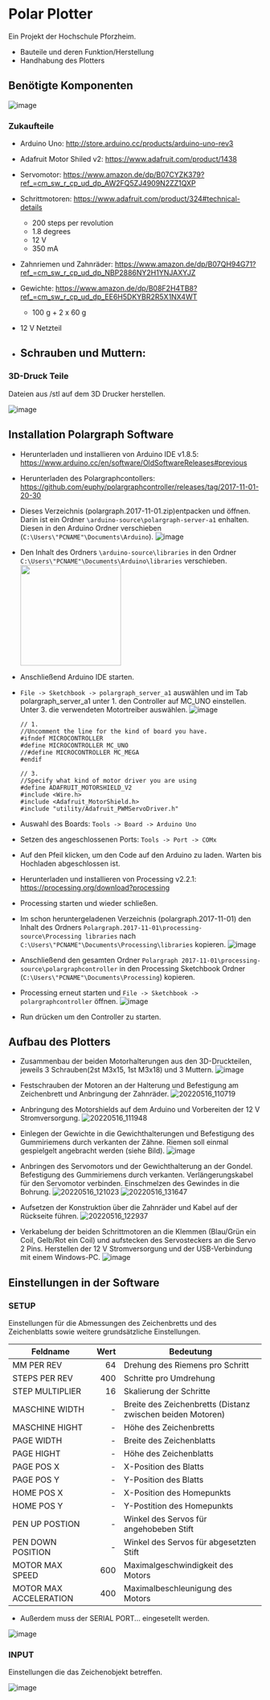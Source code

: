 # Polar Plotter
Ein Projekt der Hochschule Pforzheim.

- Bauteile und deren Funktion/Herstellung
- Handhabung des Plotters


## Benötigte Komponenten

![image](https://user-images.githubusercontent.com/58829180/168477973-95d0accc-3933-4d4f-9964-99fa80b72a3a.jpg)

### Zukaufteile


- Arduino Uno: http://store.arduino.cc/products/arduino-uno-rev3

- Adafruit Motor Shiled v2: https://www.adafruit.com/product/1438

- Servomotor: https://www.amazon.de/dp/B07CYZK379?ref_=cm_sw_r_cp_ud_dp_AW2FQ5ZJ4909N2ZZ1QXP

- Schrittmotoren: https://www.adafruit.com/product/324#technical-details
  - 200 steps per revolution
  - 1.8 degrees
  - 12 V
  - 350 mA

- Zahnriemen und Zahnräder: https://www.amazon.de/dp/B07QH94G71?ref_=cm_sw_r_cp_ud_dp_NBP2886NY2H1YNJAXYJZ

- Gewichte: https://www.amazon.de/dp/B08F2H4TB8?ref_=cm_sw_r_cp_ud_dp_EE6H5DKYBR2R5X1NX4WT 
  - 100 g + 2 x 60 g

- 12 V Netzteil

- Schrauben und Muttern:
  - 

### 3D-Druck Teile

Dateien aus /stl auf dem 3D Drucker herstellen.

![image](https://user-images.githubusercontent.com/58829180/168470991-aa8e7993-4bd5-4211-93ab-83f221624614.png) 



## Installation Polargraph Software

- Herunterladen und installieren von Arduino IDE v1.8.5: https://www.arduino.cc/en/software/OldSoftwareReleases#previous

- Herunterladen des Polargraphcontollers: https://github.com/euphy/polargraphcontroller/releases/tag/2017-11-01-20-30

- Dieses Verzeichnis (polargraph.2017-11-01.zip)entpacken und öffnen. Darin ist ein Ordner `\arduino-source\polargraph-server-a1` enhalten. Diesen in den Arduino Ordner verschieben (`C:\Users\"PCNAME"\Documents\Arduino`). ![image](https://user-images.githubusercontent.com/58829180/168472281-1d77a318-3a13-466e-a567-8d2137aa97d8.png)

- Den Inhalt des Ordners `\arduino-source\libraries` in den Ordner `C:\Users\"PCNAME"\Documents\Arduino\libraries` verschieben. <img src="https://user-images.githubusercontent.com/58829180/168472653-08670873-b451-4253-8424-7977ee3ee37a.png" height="200"/>

- Anschließend Arduino IDE starten.

- `File -> Sketchbook -> polargraph_server_a1` auswählen und im Tab polargraph_server_a1 unter 1. den Controller auf MC_UNO einstellen. Unter 3. die verwendeten Motortreiber auswählen. ![image](https://user-images.githubusercontent.com/58829180/168472719-464ff1c7-55a8-4c44-84b5-1600686a130c.png) 

  ```
  // 1. 
  //Uncomment the line for the kind of board you have.
  #ifndef MICROCONTROLLER
  #define MICROCONTROLLER MC_UNO
  //#define MICROCONTROLLER MC_MEGA
  #endif

  // 3. 
  //Specify what kind of motor driver you are using
  #define ADAFRUIT_MOTORSHIELD_V2
  #include <Wire.h>
  #include <Adafruit_MotorShield.h>
  #include "utility/Adafruit_PWMServoDriver.h"
  ```

- Auswahl des Boards: `Tools -> Board -> Arduino Uno`

- Setzen des angeschlossenen Ports: `Tools -> Port -> COMx`

- Auf den Pfeil klicken, um den Code auf den Arduino zu laden. Warten bis Hochladen abgeschlossen ist.

- Herunterladen und installieren von Processing v2.2.1: https://processing.org/download?processing

- Processing starten und wieder schließen.

- Im schon heruntergeladenen Verzeichnis (polargraph.2017-11-01) den Inhalt des Ordners `Polargraph.2017-11-01\processing-source\Processing libraries` nach `C:\Users\"PCNAME"\Documents\Processing\libraries` kopieren. ![image](https://user-images.githubusercontent.com/58829180/168473290-ab935f19-e45b-4012-8ca4-7e088a439ae2.png)

- Anschließend den gesamten Ordner `Polargraph 2017-11-01\processing-source\polargraphcontroller` in den Processing Sketchbook Ordner (`C:\Users\"PCNAME"\Documents\Processing`) kopieren.

- Processing erneut starten und `File -> Sketchbook -> polargraphcontroller` öffnen. ![image](https://user-images.githubusercontent.com/58829180/168473686-794536f1-a014-4cf2-ae10-0fb310a638d6.png)

- Run drücken um den Controller zu starten.

## Aufbau des Plotters

- Zusammenbau der beiden Motorhalterungen aus den 3D-Druckteilen, jeweils 3 Schrauben(2st M3x15, 1st M3x18) und 3 Muttern.
![image](https://user-images.githubusercontent.com/58829180/168479281-f0360503-3d68-4132-b768-b2df2f2ae6e7.png)
 
- Festschrauben der Motoren an der Halterung und Befestigung am Zeichenbrett und Anbringung der Zahnräder.
![20220516_110719](https://user-images.githubusercontent.com/58829180/168559960-e3f53283-147d-4a8c-b2c6-c62ea221a4bd.jpg)

- Anbringung des Motorshields auf dem Arduino und Vorbereiten der 12 V Stromversorgung.
![20220516_111948](https://user-images.githubusercontent.com/58829180/168561048-7b88ac8f-c3d1-4d6f-aeaf-cb69f87a328b.jpg)

- Einlegen der Gewichte in die Gewichthalterungen und Befestigung des Gummiriemens durch verkanten der Zähne. Riemen soll einmal gespielgelt angebracht werden (siehe Bild).
![image](https://user-images.githubusercontent.com/58829180/168568506-5a603d1d-076f-4bfc-96d7-2ebf2eedf45e.png)

- Anbringen des Servomotors und der Gewichthalterung an der Gondel. Befestigung des Gummiriemens durch verkanten. Verlängerungskabel für den Servomotor verbinden. Einschmelzen des Gewindes in die Bohrung.
![20220516_121023](https://user-images.githubusercontent.com/58829180/168570563-8d301d7e-7dcd-4682-bf0e-0740712784b9.jpg) ![20220516_131647](https://user-images.githubusercontent.com/58829180/168581409-2ad9771a-cbc7-4bed-8488-3364a2c2bc27.jpg)



- Aufsetzen der Konstruktion über die Zahnräder und Kabel auf der Rückseite führen.
![20220516_122937](https://user-images.githubusercontent.com/58829180/168573883-09961e05-999e-4f74-878e-248b0c09f473.jpg)


- Verkabelung der beiden Schrittmotoren an die Klemmen (Blau/Grün ein Coil, Gelb/Rot ein Coil) und aufstecken des Servosteckers an die Servo 2 Pins. Herstellen der 12 V Stromversorgung und der USB-Verbindung mit einem Windows-PC.
![image](https://user-images.githubusercontent.com/58829180/168578243-2e42a344-23a8-4350-8ab4-d5836b6ee91a.png)



## Einstellungen in der Software

### SETUP

Einstellungen für die Abmessungen des Zeichenbretts und des Zeichenblatts sowie weitere grundsätzliche Einstellungen.

| Feldname | Wert | Bedeutung |
|---|----:|----------------|
| MM PER REV        | 64 | Drehung des Riemens pro Schritt |
| STEPS PER REV     | 400 | Schritte pro Umdrehung |
| STEP MULTIPLIER   | 16 | Skalierung der Schritte |
| MASCHINE WIDTH    | - | Breite des Zeichenbretts (Distanz zwischen beiden Motoren)               |
| MASCHINE HIGHT    | - | Höhe des Zeichenbretts |
| PAGE WIDTH        | - | Breite des Zeichenblatts |
| PAGE HIGHT        | - | Höhe des Zeichenblatts |
| PAGE POS X        | - | X-Position des Blatts |
| PAGE POS Y        | - | Y-Position des Blatts |
| HOME POS X        | - | X-Position des Homepunkts |
| HOME POS Y        | - | Y-Postition des Homepunkts |
| PEN UP POSTION    | - | Winkel des Servos für angehobeben Stift |
| PEN DOWN POSITION | - | Winkel des Servos für abgesetzten Stift |
| MOTOR MAX SPEED | 600 | Maximalgeschwindigkeit des Motors |
| MOTOR MAX ACCELERATION | 400 | Maximalbeschleunigung des Motors |

- Außerdem muss der SERIAL PORT... eingesetellt werden.

![image](https://user-images.githubusercontent.com/58829180/168475457-5be9ecf9-80a4-4091-a58f-1444e811f564.png)


### INPUT

Einstellungen die das Zeichenobjekt betreffen.

![image](https://user-images.githubusercontent.com/58829180/168476232-b45c74d7-8c10-472a-9b71-563c5e8b700b.png)






